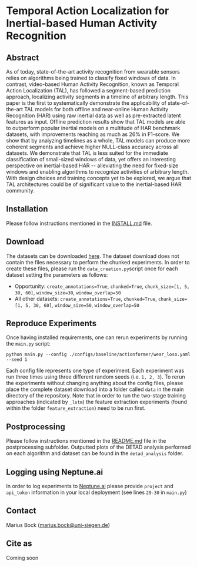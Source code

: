 # Temporal Action Localization for Inertial-based Human Activity Recognition

## Abstract
As of today, state-of-the-art activity recognition from wearable sensors relies on algorithms being trained to classify fixed windows of data. In contrast, video-based Human Activity Recognition, known as Temporal Action Localization (TAL), has followed a segment-based prediction approach, localizing activity segments in a timeline of arbitrary length. This paper is the first to systematically demonstrate the applicability of state-of-the-art TAL models for both offline and near-online Human Activity Recognition (HAR) using raw inertial data as well as pre-extracted latent features as input.  Offline prediction results show that TAL models are able to outperform popular inertial models on a multitude of HAR benchmark datasets, with improvements reaching as much as 26\% in F1-score. We show that by analyzing timelines as a whole, TAL models can produce more coherent segments and achieve higher NULL-class accuracy across all datasets. We demonstrate that TAL is less suited for the immediate classification of small-sized windows of data, yet offers an interesting perspective on inertial-based HAR -- alleviating the need for fixed-size windows and enabling algorithms to recognize activities of arbitrary length. With design choices and training concepts yet to be explored, we argue that TAL architectures could be of significant value to the inertial-based HAR community.

## Installation
Please follow instructions mentioned in the [INSTALL.md](/INSTALL.md) file.

## Download
The datasets can be downloaded [here](https://www.kaggle.com/datasets/anonymisedanon/imwut-submission-5142-data). The dataset download does not contain the files necessary to perform the chunked experiments. In order to create these files, please run the `data_creation.py`script once for each dataset setting the parameters as follows:

- Opportunity: `create_annotations=True`, `chunked=True`, `chunk_size=[1, 5, 30, 60]`, `window_size=30`, `window_overlap=50`
- All other datasets: `create_annotations=True`, `chunked=True`, `chunk_size=[1, 5, 30, 60]`, `window_size=50`, `window_overlap=50`

## Reproduce Experiments
Once having installed requirements, one can rerun experiments by running the `main.py` script:

````
python main.py --config ./configs/baseline/actionformer/wear_loso.yaml --seed 1
````

Each config file represents one type of experiment. Each experiment was run three times using three different random seeds (i.e. `1, 2, 3`). To rerun the experiments without changing anything about the config files, please place the complete dataset download into a folder called `data` in the main directory of the repository. Note that in order to run the two-stage training approaches (indicated by `_lstm`) the feature extraction experiments (found within the folder `feature_extraction`) need to be run first.

## Postprocessing
Please follow instructions mentioned in the [README.md](/postprocessing/README.md) file in the postprocessing subfolder. Outputted plots of the DETAD analysis performed on each algorithm and dataset can be found in the `detad_analysis` folder.

## Logging using Neptune.ai
In order to log experiments to [Neptune.ai](https://neptune.ai) please provide `project` and `api_token` information in your local deployment (see lines `29-30` in `main.py`)

## Contact
Marius Bock (marius.bock@uni-siegen.de)

## Cite as
Coming soon
